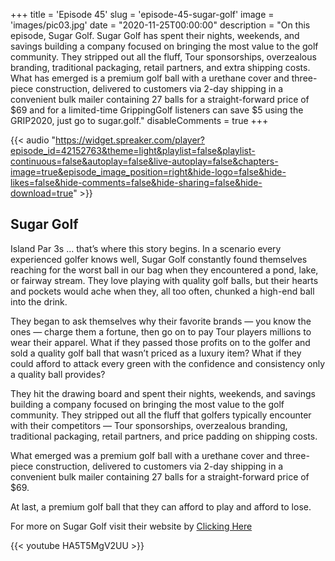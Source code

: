 +++
title = 'Episode 45'
slug = 'episode-45-sugar-golf'
image = 'images/pic03.jpg'
date = "2020-11-25T00:00:00"
description = "On this episode, Sugar Golf. Sugar Golf has spent their nights, weekends, and savings building a company focused on bringing the most value to the golf community. They stripped out all the fluff, Tour sponsorships, overzealous branding, traditional packaging, retail partners, and extra shipping costs. What has emerged is a premium golf ball with a urethane cover and three-piece construction, delivered to customers via 2-day shipping in a convenient bulk mailer containing 27 balls for a straight-forward price of $69 and for a limited-time GrippingGolf listeners can save $5 using the GRIP2020, just go to sugar.golf."
disableComments = true
+++

{{< audio "https://widget.spreaker.com/player?episode_id=42152763&theme=light&playlist=false&playlist-continuous=false&autoplay=false&live-autoplay=false&chapters-image=true&episode_image_position=right&hide-logo=false&hide-likes=false&hide-comments=false&hide-sharing=false&hide-download=true" >}}


## Sugar Golf
Island Par 3s … that’s where this story begins. In a scenario every experienced golfer knows well, Sugar Golf constantly found themselves reaching for the worst ball in our bag when they encountered a pond, lake, or fairway stream. They love playing with quality golf balls, but their hearts and pockets would ache when they, all too often, chunked a high-end ball into the drink.

They began to ask themselves why their favorite brands — you know the ones — charge them a fortune, then go on to pay Tour players millions to wear their apparel. What if they passed those profits on to the golfer and sold a quality golf ball that wasn’t priced as a luxury item? What if they could afford to attack every green with the confidence and consistency only a quality ball provides? 

They hit the drawing board and spent their nights, weekends, and savings building a company focused on bringing the most value to the golf community. They stripped out all the fluff that golfers typically encounter with their competitors — Tour sponsorships, overzealous branding, traditional packaging, retail partners, and price padding on shipping costs. 

What emerged was a premium golf ball with a urethane cover and three-piece construction, delivered to customers via 2-day shipping in a convenient bulk mailer containing 27 balls for a straight-forward price of $69.

At last, a premium golf ball that they can afford to play and afford to lose.
 

For more on Sugar Golf visit their website by [Clicking Here](https://sugar.golf/)

{{< youtube HA5T5MgV2UU >}}

